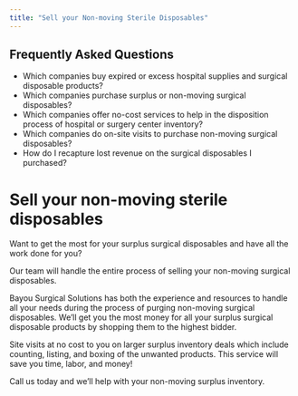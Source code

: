 ```yaml
---
title: "Sell your Non-moving Sterile Disposables"
---
```


<div class="Aside">
  <h2>Frequently Asked Questions</h2>
  <ul>
    <li>Which companies buy expired or excess hospital supplies and surgical disposable products?</li>
    <li>Which companies purchase surplus or non-moving surgical disposables?</li>
    <li>Which companies offer no-cost services to help in the disposition process of hospital or surgery center inventory?</li>
    <li>Which companies do on-site visits to purchase non-moving surgical disposables?</li>
    <li>How do I recapture lost revenue on the surgical disposables I purchased?</li>
  </ul>
</div>

# Sell your non-moving sterile disposables

Want to get the most for your surplus surgical disposables and have all the work done for you?

Our team will handle the entire process of selling your non-moving surgical disposables.

Bayou Surgical Solutions has both the experience and resources to handle all your needs during the process of purging non-moving surgical disposables. We’ll get you the most money for all your surplus surgical disposable products by shopping them to the highest bidder.

Site visits at no cost to you on larger surplus inventory deals which include counting, listing, and boxing of the unwanted products. This service will save you time, labor, and money!

Call us today and we’ll help with your non-moving surplus inventory.
